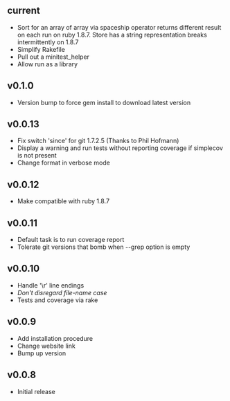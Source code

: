 current
-------

* Sort for an array of array via spaceship operator returns different result on each run on ruby 1.8.7. Store has a string representation breaks intermittently on 1.8.7
* Simplify Rakefile
* Pull out a minitest_helper
* Allow run as a library

v0.1.0
------

* Version bump to force gem install to download latest version

v0.0.13
-------

* Fix switch 'since' for git 1.7.2.5 (Thanks to Phil Hofmann)
* Display a warning and run tests without reporting coverage if simplecov is not present
* Change format in verbose mode

v0.0.12
-------

* Make compatible with ruby 1.8.7

v0.0.11
-------

* Default task is to run coverage report
* Tolerate git versions that bomb when --grep option is empty

v0.0.10
-------

* Handle '\r' line endings
* *Don't disregard file-name case*
* Tests and coverage via rake

v0.0.9
------

* Add installation procedure
* Change website link
* Bump up version

v0.0.8
------

* Initial release
